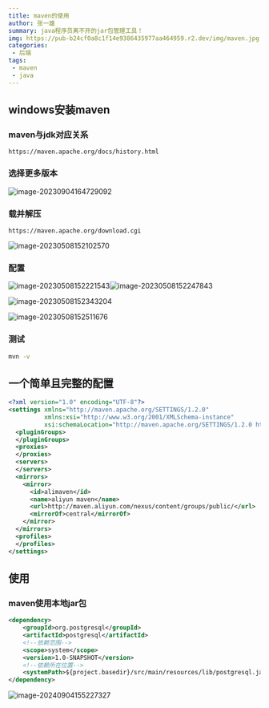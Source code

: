 ```yaml
---
title: maven的使用
author: 张一雄
summary: java程序员离不开的jar包管理工具！
img: https://pub-b24cf0a8c1f14e9386435977aa464959.r2.dev/img/maven.jpg
categories:
 - 后端
tags:
 - maven
 - java
---
```


## windows安装maven

### maven与jdk对应关系

```http
https://maven.apache.org/docs/history.html
```

### 选择更多版本

![image-20230904164729092](https://pub-b24cf0a8c1f14e9386435977aa464959.r2.dev/img/20230904164730.png)

### 载并解压

```http
https://maven.apache.org/download.cgi
```

![image-20230508152102570](C:/Users/java0/AppData/Roaming/Typora/typora-user-images/image-20230508152102570.png)

### 配置

![image-20230508152221543](https://pub-b24cf0a8c1f14e9386435977aa464959.r2.dev/img/20230508152222.png)![image-20230508152247843](https://pub-b24cf0a8c1f14e9386435977aa464959.r2.dev/img/20230508152248.png)

![image-20230508152343204](https://pub-b24cf0a8c1f14e9386435977aa464959.r2.dev/img/20230508152344.png)

![image-20230508152511676](https://pub-b24cf0a8c1f14e9386435977aa464959.r2.dev/img/20230508152512.png)

### 测试

```sh
mvn -v
```



## 一个简单且完整的配置

```xml
<?xml version="1.0" encoding="UTF-8"?>
<settings xmlns="http://maven.apache.org/SETTINGS/1.2.0"
          xmlns:xsi="http://www.w3.org/2001/XMLSchema-instance"
          xsi:schemaLocation="http://maven.apache.org/SETTINGS/1.2.0 https://maven.apache.org/xsd/settings-1.2.0.xsd">
  <pluginGroups>
  </pluginGroups>
  <proxies>
  </proxies>
  <servers>
  </servers>
  <mirrors>
    <mirror>  
      <id>alimaven</id>   
      <name>aliyun maven</name>     
      <url>http://maven.aliyun.com/nexus/content/groups/public/</url>  
      <mirrorOf>central</mirrorOf>  
	</mirror>
  </mirrors>
  <profiles>
  </profiles>
</settings>
```

## 使用

### maven使用本地jar包

```xml
<dependency>
    <groupId>org.postgresql</groupId>
    <artifactId>postgresql</artifactId>
    <!--依赖范围-->
    <scope>system</scope>
    <version>1.0-SNAPSHOT</version>
    <!--依赖所在位置-->
    <systemPath>${project.basedir}/src/main/resources/lib/postgresql.jar</systemPath>
</dependency>
```

![image-20240904155227327](https://pub-b24cf0a8c1f14e9386435977aa464959.r2.dev/img/image-20240904155227327.png)
